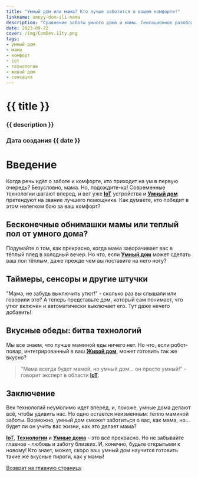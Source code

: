 ```yaml
---
title: "Умный дом или мама? Кто лучше заботится о вашем комфорте!"
linkname: umnyy-dom-ili-mama
description: "Сравнение заботы умного дома и мамы. Сенсационное разоблачение в сфере комфорта!"
date: 2023-09-22
cover: /img/ComDev.11ty.png
tags: 
- умный дом
- мама
- комфорт
- iot
- технологии
- живой дом
- сенсация
---
```


# {{ title }}
### {{ description }}
### Дата создания {{ date }}

# Введение
Когда речь идёт о заботе и комфорте, кто приходит на ум в первую очередь? Безусловно, мама. Но, подождите-ка! Современные технологии шагают вперед, и вот уже **[IoT](/)** устройства и **[Умный дом](/)** претендуют на звание лучшего помощника. Как думаете, кто победит в этом нелегком бою за ваш комфорт?

## Бесконечные обнимашки мамы или теплый пол от умного дома?
Подумайте о том, как прекрасно, когда мама заворачивает вас в тёплый плед в холодный вечер. Но что, если **[Умный дом](/)** может сделать ваш пол тёплым, даже прежде чем вы поставите на него ногу?

## Таймеры, сенсоры и другие штучки
"Мама, не забудь выключить утюг!" - сколько раз вы слышали или говорили это? А теперь представьте дом, который сам понимает, что утюг включен и автоматически выключает его. Тут даже нечего добавить!

## Вкусные обеды: битва технологий
Мы все знаем, что лучше маминой еды ничего нет. Но что, если робот-повар, интегрированный в ваш **[Живой дом](/)**, может готовить так же вкусно? 

> "Мама всегда будет мамой, но умный дом... он просто умный!" - говорит эксперт в области **[IoT](/)**.

## Заключение
Век технологий неумолимо идет вперед, и, похоже, умные дома делают всё, чтобы удивить нас. Но одно остается неизменным: тепло маминой заботы. Возможно, умный дом сможет заботиться о вас, как мама, но... будет ли он учить вас жизни, как это делает мама?

**[IoT](/)**, **[Технологии](/)** и **[Умные дома](/)** - это всё прекрасно. Но не забывайте главное - любовь и заботу близких. И, конечно, будьте открытыми к новому! Кто знает, может, скоро ваш умный дом научится готовить такие же вкусные пироги, как у мамы!

[Возврат на главную страницу](/)
